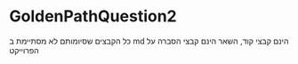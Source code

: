 # GoldenPathQuestion2
כל הקבצים שסיומותם לא מסתיימת ב md הינם קבצי קוד, השאר הינם קבצי הסברה על הפרוייקט
